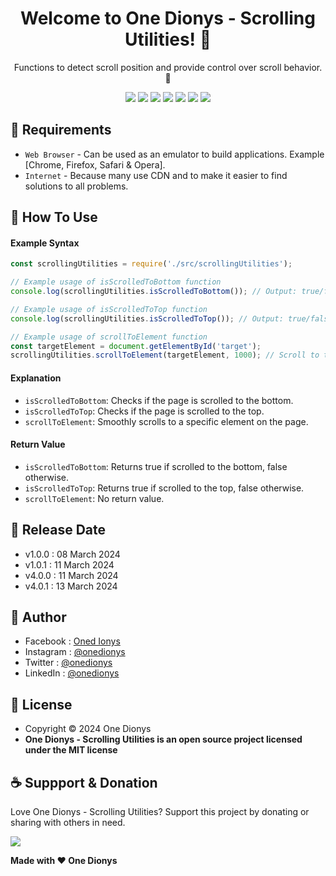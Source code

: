 <h1 align="center">Welcome to One Dionys - Scrolling Utilities! 👋 </h1>

<p align="center">Functions to detect scroll position and provide control over scroll behavior. 💖 </p>

<p align="center">
<img src="https://img.shields.io/github/contributors/onedionys/onedionys-scrolling-utilities?style=flat-square">
<img src="https://img.shields.io/github/issues/onedionys/onedionys-scrolling-utilities?style=flat-square">
<img src="https://img.shields.io/github/stars/onedionys/onedionys-scrolling-utilities?style=flat-square"> 
<img src="https://img.shields.io/github/forks/onedionys/onedionys-scrolling-utilities?style=flat-square">
<img src="https://img.shields.io/github/last-commit/onedionys/onedionys-scrolling-utilities.svg?style=flat-square">
<img src="https://img.shields.io/github/languages/code-size/onedionys/onedionys-scrolling-utilities?style=flat-square">
<img src="https://img.shields.io/github/license/onedionys/onedionys-scrolling-utilities?style=flat-square">
</p>

## 💾 Requirements

* `Web Browser` - Can be used as an emulator to build applications. Example [Chrome, Firefox, Safari & Opera].
* `Internet` - Because many use CDN and to make it easier to find solutions to all problems.

## 🎯 How To Use

#### Example Syntax

```javascript
const scrollingUtilities = require('./src/scrollingUtilities');

// Example usage of isScrolledToBottom function
console.log(scrollingUtilities.isScrolledToBottom()); // Output: true/false

// Example usage of isScrolledToTop function
console.log(scrollingUtilities.isScrolledToTop()); // Output: true/false

// Example usage of scrollToElement function
const targetElement = document.getElementById('target');
scrollingUtilities.scrollToElement(targetElement, 1000); // Scroll to the target element smoothly in 1 second
```

#### Explanation

* `isScrolledToBottom`: Checks if the page is scrolled to the bottom.
* `isScrolledToTop`: Checks if the page is scrolled to the top.
* `scrollToElement`: Smoothly scrolls to a specific element on the page.

#### Return Value

* `isScrolledToBottom`: Returns true if scrolled to the bottom, false otherwise.
* `isScrolledToTop`: Returns true if scrolled to the top, false otherwise.
* `scrollToElement`: No return value.

## 📆 Release Date

* v1.0.0 : 08 March 2024
* v1.0.1 : 11 March 2024
* v4.0.0 : 11 March 2024
* v4.0.1 : 13 March 2024

## 🧑 Author

* Facebook : <a href="https://www.facebook.com/theonedionys"> Oned Ionys</a>
* Instagram : <a href="https://www.instagram.com/onedionys/"> @onedionys</a>
* Twitter : <a href="https://twitter.com/onedionys"> @onedionys</a>
* LinkedIn :  <a href="https://www.linkedin.com/in/onedionys/"> @onedionys</a>

## 📝 License

* Copyright © 2024 One Dionys
* **One Dionys - Scrolling Utilities is an open source project licensed under the MIT license**

## ☕️ Suppport & Donation

Love One Dionys - Scrolling Utilities? Support this project by donating or sharing with others in need.

<a href="https://www.buymeacoffee.com/onedionys"><img src="https://img.shields.io/badge/Buy_Me_A_Coffee-FFDD00?style=for-the-badge&logo=buy-me-a-coffee&logoColor=black"/> </a>

**Made with ❤️ One Dionys**
